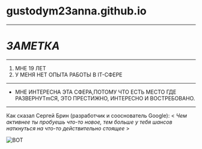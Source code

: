 # gustodym23anna.github.io
**********************
#  ***ЗАМЕТКА***
**************************
1. МНЕ 19 ЛЕТ
2. У МЕНЯ НЕТ ОПЫТА РАБОТЫ В IT-СФЕРЕ
*********************************

* МНЕ ИНТЕРЕСНА ЭТА СФЕРА,ПОТОМУ ЧТО ЕСТЬ МЕСТО ГДЕ РАЗВЕРНУТmСЯ, ЭТО ПРЕСТИЖНО, ИНТЕРЕСНО И ВОСТРЕБОВАНО.

******************************

 Как сказал Сергей Брин (разработчик и сооснователь Google): 
< *Чем активнее ты пробуешь что-то новое,  тем больше у тебя шансов наткнуться на что-то действительно стоящее* >

![ВОТ](http://ej.by/files/365/576/It.jpg)

